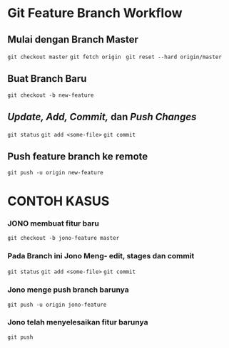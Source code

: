 # Git Feature Branch Workflow

## Mulai dengan Branch Master

```git checkout master```
```git fetch origin ```
```git reset --hard origin/master```

## Buat Branch Baru

```git checkout -b new-feature```

## _Update, Add, Commit,_ dan _Push Changes_

```git status```
```git add <some-file>```
```git commit```

## Push feature branch ke remote

```git push -u origin new-feature```

# CONTOH KASUS

### JONO membuat fitur baru

```git checkout -b jono-feature master```

### Pada Branch ini Jono Meng- edit, stages dan commit

```git status```
```git add <some-file>```
```git commit```

 ### Jono menge push branch barunya

```git push -u origin jono-feature```

 ### Jono telah menyelesaikan fitur barunya

```git push```


